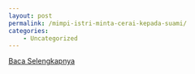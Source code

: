 ```yaml
---
layout: post
permalink: /mimpi-istri-minta-cerai-kepada-suami/
categories:
    - Uncategorized
---
```


[Baca Selengkapnya](/09)